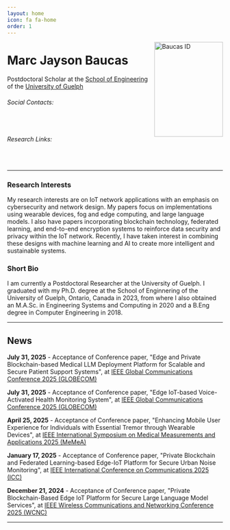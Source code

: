 ```yaml
---
layout: home
icon: fa fa-home
order: 1
---
```


<div style="float: right;">
    <img src="https://mjbaucas.github.io/assets/img/baucas_id.jpg" class=" lazyloaded" alt="Baucas ID" style="height: 221px; width:160px; float: right;"/>
</div>

# Marc Jayson Baucas
Postdoctoral Scholar at the [School of Engineering](https://www.uoguelph.ca/engineering/) of the [University of Guelph](https://www.uoguelph.ca/)

###### Social Contacts:
<div>
    <a class="no-decor" href="javascript:location.href = 'mailto:' + ['baucas','uoguelph.ca'].join('@')" aria-label="email" >
        <i class="fas fa-envelope-square fa-2x" style="padding: 3px;"></i>
    </a>
    <a class="no-decor" href="https://www.linkedin.com/in/marc-jayson-baucas-1189a0a6/">
        <i class="fab fa-linkedin fa-2x" style="padding: 3px;"></i>
    </a>
</div>

###### Research Links:
<div>
    <a class="no-decor" href="https://github.com/mjbaucas/">
        <i class="fab fa-github-square fa-2x" style="padding: 3px;"></i>
    </a>
    <a class="no-decor" href="https://www.researchgate.net/profile/Marc-Jayson-Baucas" >
        <i class="ai ai-researchgate-square fa-2x" style="padding: 3px;"></i>
    </a>
    <a class="no-decor" href="https://scholar.google.com/citations?user=ZjfLF-wAAAAJ&hl=en">
        <i class="ai ai-google-scholar-square fa-2x" style="padding: 3px;"></i>
    </a>
    <a class="no-decor" href="https://ieeexplore.ieee.org/author/37086934817">
        <i class="ai ai-ieee-square fa-2x" style="padding: 3px;"></i>
    </a>
</div>


---
### Research Interests
My research interests are on IoT network applications with an emphasis on cybersecurity and network design. My papers focus on implementations using wearable devices, fog and edge computing, and large language models. I also have papers incorporating blockchain technology, federated learning, and end-to-end encryption systems to reinforce data security and privacy within the IoT network. Recently, I have taken interest in combining these designs with machine learning and AI to create more intelligent and sustainable systems.

### Short Bio
I am currently a Postdoctoral Researcher at the University of Guelph. I graduated with my Ph.D. degree at the School of Enginnering of the University of Guelph, Ontario, Canada in 2023, from where I also obtained an M.A.Sc. in Engineering Systems and Computing in 2020 and a B.Eng degree in Computer Engineering in 2018. 

---
## News
**July 31, 2025** - Acceptance of Conference paper, "Edge and Private Blockchain-based Medical LLM Deployment Platform for Scalable and Secure Patient Support Systems", at [IEEE Global Communications Conference 2025 (GLOBECOM)](https://globecom2025.ieee-globecom.org/)

**July 31, 2025** - Acceptance of Conference paper, "Edge IoT-based Voice-Activated Health Monitoring System", at [IEEE Global Communications Conference 2025 (GLOBECOM)](https://globecom2025.ieee-globecom.org/)

**April 25, 2025** - Acceptance of Conference paper, "Enhancing Mobile User Experience for Individuals with Essential Tremor through Wearable Devices", at [IEEE International Symposium on Medical Measurements and Applications 2025 (MeMeA)](https://memea2025.ieee-ims.org/)

**January 17, 2025** - Acceptance of Conference paper, "Private Blockchain and Federated Learning-based Edge-IoT Platform for Secure Urban Noise Monitoring", at [IEEE International Conference on Communications 2025 (ICC)](https://icc2025.ieee-icc.org/)

**December 21, 2024** - Acceptance of Conference paper, "Private Blockchain-Based Edge IoT Platform for Secure Large Language Model Services", at [IEEE Wireless Communications and Networking Conference 2025 (WCNC)](https://wcnc2025.ieee-wcnc.org/)

---